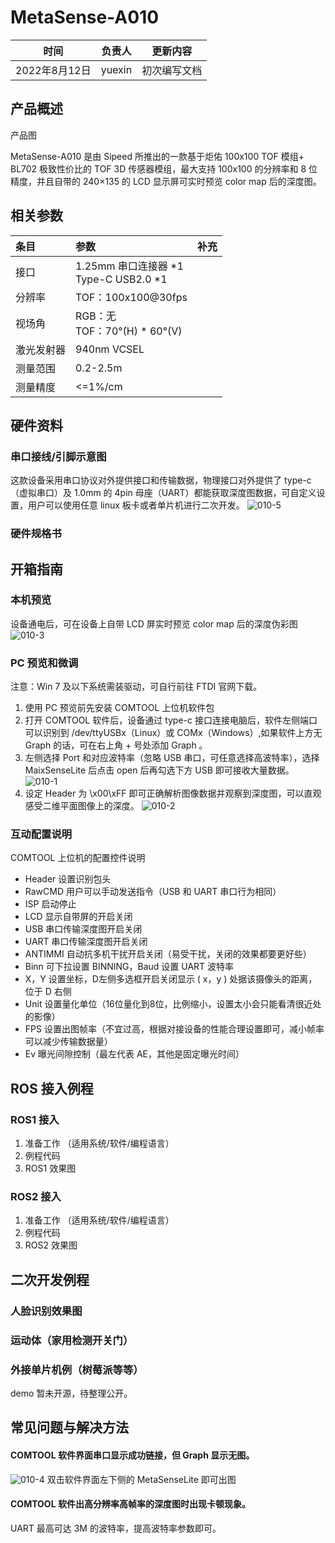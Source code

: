 # MetaSense-A010

|     时间      | 负责人 |   更新内容   |
| :-----------: | :----: | :----------: |
| 2022年8月12日 | yuexin | 初次编写文档 |


## 产品概述

产品图

MetaSense-A010 是由 Sipeed 所推出的一款基于炬佑 100x100 TOF 模组+ BL702 极致性价比的 TOF 3D 传感器模组，最大支持 100x100 的分辨率和 8 位精度，并且自带的 240×135 的 LCD 显示屏可实时预览 color map 后的深度图。

## 相关参数

| 条目         | 参数                                                               | 补充 |
| :----------- | :----------------------------------------------------------------- | :--- |
| 接口         | 1.25mm 串口连接器 \*1<br>Type-C USB2.0 \*1                        |      |
| 分辨率       | TOF：100x100@30fps                                                 |      |
| 视场角       | RGB：无<br>TOF：70°(H) * 60°(V)                                   |      |
| 激光发射器   | 940nm VCSEL                                                         |      |
| 测量范围     | 0.2-2.5m                                                          |      |
| 测量精度     | &lt;=1%/cm                                                            |   |

## 硬件资料
### 串口接线/引脚示意图
这款设备采用串口协议对外提供接口和传输数据，物理接口对外提供了 type-c（虚拟串口）及 1.0mm 的 4pin 母座（UART）都能获取深度图数据，可自定义设置，用户可以使用任意 linux 板卡或者单片机进行二次开发。
![010-5](assets/a010-5.jpg)
### 硬件规格书
  
## 开箱指南

### 本机预览

设备通电后，可在设备上自带 LCD 屏实时预览 color map 后的深度伪彩图
![010-3](assets/a010-3.jpg)

### PC 预览和微调

注意：Win 7 及以下系统需装驱动，可自行前往 FTDI 官网下载。
1. 使用 PC 预览前先安装 COMTOOL 上位机软件包
2. 打开 COMTOOL 软件后，设备通过 type-c 接口连接电脑后，软件左侧端口可以识别到 /dev/ttyUSBx（Linux）或 COMx（Windows）,如果软件上方无 Graph 的话，可在右上角 + 号处添加 Graph 。
3. 左侧选择 Port 和对应波特率（忽略 USB 串口，可任意选择高波特率），选择 MaixSenseLite 后点击 open 后再勾选下方 USB 即可接收大量数据。
![010-1](assets/a010-1.jpg)
4. 设定 Header 为 \x00\xFF 即可正确解析图像数据并观察到深度图，可以直观感受二维平面图像上的深度。
![010-2](assets/a010-2.jpg)

### 互动配置说明

COMTOOL 上位机的配置控件说明
- Header 设置识别包头
- RawCMD 用户可以手动发送指令（USB 和 UART 串口行为相同）
- ISP 启动停止
- LCD 显示自带屏的开启关闭
- USB 串口传输深度图开启关闭
- UART 串口传输深度图开启关闭
- ANTIMMI 自动抗多机干扰开启关闭（易受干扰，关闭的效果都要更好些）
- Binn 可下拉设置 BINNING，Baud 设置 UART 波特率
- X，Y 设置坐标，D左侧多选框开启关闭显示 ( x，y ) 处据该摄像头的距离，位于 D 右侧
- Unit 设置量化单位（16位量化到8位，比例缩小，设置太小会只能看清很近处的影像）
- FPS 设置出图帧率（不宜过高，根据对接设备的性能合理设置即可，减小帧率可以减少传输数据量）
- Ev 曝光间隙控制（最左代表 AE，其他是固定曝光时间）

## ROS 接入例程
### ROS1 接入
1. 准备工作
（适用系统/软件/编程语言）
2. 例程代码
3. ROS1 效果图

### ROS2 接入
1. 准备工作
（适用系统/软件/编程语言）
2. 例程代码
3. ROS2 效果图

## 二次开发例程

### 人脸识别效果图
### 运动体（家用检测开关门）
### 外接单片机例（树莓派等等）
demo 暂未开源，待整理公开。

## 常见问题与解决方法

#### COMTOOL 软件界面串口显示成功链接，但 Graph 显示无图。
![010-4](assets/a010-4.jpg)
双击软件界面左下侧的 MetaSenseLite 即可出图

#### COMTOOL 软件出高分辨率高帧率的深度图时出现卡顿现象。
UART 最高可达 3M 的波特率，提高波特率参数即可。
